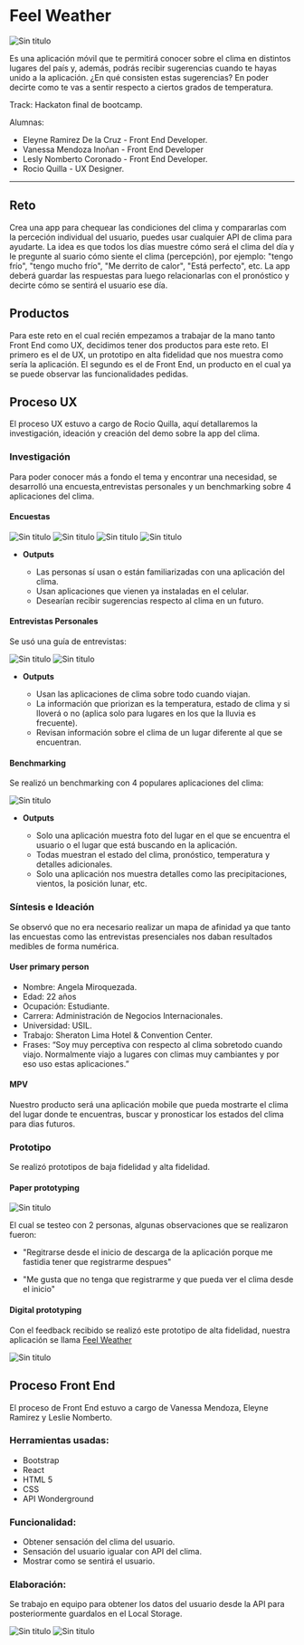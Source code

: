 # Feel Weather

![Sin titulo](assets/images/actual.png)

Es una aplicación móvil que te permitirá conocer sobre el clima en distintos lugares del país y, además, podrás recibir sugerencias cuando te hayas unido a la aplicación. ¿En qué consisten estas sugerencias? En poder decirte como te vas a sentir respecto a ciertos grados de temperatura. 


Track: Hackaton final de bootcamp.

Alumnas:

* Eleyne Ramirez De la Cruz - Front End Developer.
* Vanessa Mendoza Inoñan - Front End Developer
* Lesly Nomberto Coronado - Front End Developer. 
* Rocio Quilla - UX Designer.

------------

## Reto

Crea una app para chequear las condiciones del clima y compararlas com la perceción individual del usuario, puedes usar cualquier API de clima para ayudarte.
La idea es que todos los días muestre cómo será el clima del día y le pregunte al suario cómo siente el clima (percepción), por ejemplo: "tengo frío", "tengo mucho frío", "Me derrito de calor", "Está perfecto", etc.
La app deberá guardar las respuestas para luego relacionarlas con el pronóstico y decirte cómo se sentirá el usuario ese día.

## Productos

Para este reto en el cual recién empezamos a trabajar de la mano tanto Front End como UX, decidimos tener dos productos para este reto. El primero es el de UX, un prototipo en alta fidelidad que nos muestra como sería la aplicación. El segundo es el de Front End, un producto en el cual ya se puede observar las funcionalidades pedidas.

## Proceso UX

El proceso UX estuvo a cargo de Rocio Quilla, aquí detallaremos la investigación, ideación y creación del demo sobre la app del clima.

### Investigación

Para poder conocer más a fondo el tema y encontrar una necesidad, se desarrolló una encuesta,entrevistas personales y un benchmarking sobre 4 aplicaciones del clima.

#### Encuestas

![Sin titulo](assets/images/encuesta.PNG)
![Sin titulo](assets/images/encuesta1.PNG)
![Sin titulo](assets/images/encuesta2.PNG)
![Sin titulo](assets/images/encuesta3.PNG)

* **Outputs**

  * Las personas sí usan o están familiarizadas con una aplicación del clima.
  * Usan aplicaciones que vienen ya instaladas en el celular.
  * Desearían recibir sugerencias respecto al clima en un futuro.

#### Entrevistas Personales

Se usó una guía de entrevistas:

![Sin titulo](assets/images/guia1.jpg)
![Sin titulo](assets/images/guia.jpg)

* **Outputs**

  * Usan las aplicaciones de clima sobre todo cuando viajan.
  * La información que priorizan es la temperatura, estado de clima y si lloverá o no (aplica solo para lugares en los que la lluvia es frecuente).
  * Revisan información sobre el clima de un lugar diferente al que se encuentran.

#### Benchmarking

Se realizó un benchmarking con 4 populares aplicaciones del clima:

![Sin titulo](assets/images/Benchmarking.jpg)

* **Outputs**

  * Solo una aplicación muestra foto del lugar en el que se encuentra el usuario o el lugar que está buscando en la aplicación.
  * Todas muestran el estado del clima, pronóstico, temperatura y detalles adicionales.
  * Solo una aplicación nos muestra detalles como las precipitaciones, vientos, la posición lunar, etc.

### Síntesis e Ideación

Se observó que no era necesario realizar un mapa de afinidad ya que tanto las encuestas como las entrevistas presenciales nos daban resultados medibles de forma numérica.

#### User primary person

* Nombre: Angela Miroquezada.
* Edad: 22 años
* Ocupación: Estudiante.
* Carrera: Administración de Negocios Internacionales.
* Universidad: USIL.
* Trabajo: Sheraton Lima Hotel & Convention Center.
* Frases: “Soy muy perceptiva con respecto al clima sobretodo cuando viajo. Normalmente viajo a lugares con climas muy cambiantes y por eso uso estas aplicaciones.”

#### MPV

Nuestro producto será una aplicación mobile que pueda mostrarte el clima del lugar donde te encuentras, buscar y pronosticar los estados del clima para dias futuros.

### Prototipo

Se realizó prototipos de baja fidelidad y alta fidelidad.

#### Paper prototyping

![Sin titulo](assets/images/papel.jpeg)

El cual se testeo con 2 personas, algunas observaciones que se realizaron fueron:

* "Regitrarse desde el inicio de descarga de la aplicación porque me fastidia tener que registrarme despues"

* "Me gusta que no tenga que registrarme y que pueda ver el clima desde el inicio"

#### Digital prototyping

Con el feedback recibido se realizó este prototipo de alta fidelidad, nuestra aplicación se llama [Feel Weather](https://invis.io/C6GKDIUKZVD "titulo")

![Sin titulo](assets/images/demo.PNG)

## Proceso Front End

El proceso de Front End estuvo a cargo de Vanessa Mendoza, Eleyne Ramirez y Leslie Nomberto. 

### Herramientas usadas:

* Bootstrap
* React
* HTML 5
* CSS
* API Wonderground

### Funcionalidad:

* Obtener sensación del clima del usuario.
* Sensación del usuario igualar con API del clima.
* Mostrar como se sentirá el usuario.

### Elaboración:

Se trabajo en equipo para obtener los datos del usuario desde la API para posteriormente guardalos en el Local Storage.

![Sin titulo](assets/images/actual.png)
![Sin titulo](assets/images/busqueda.png)


